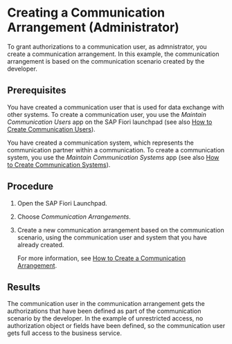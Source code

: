 <!-- loiof2ca6026e3ce4a4799a9264f3ab9ffb4 -->

# Creating a Communication Arrangement \(Administrator\)

To grant authorizations to a communication user, as admnistrator, you create a communication arrangement. In this example, the communication arrangement is based on the communication scenario created by the developer.



<a name="loiof2ca6026e3ce4a4799a9264f3ab9ffb4__prereq_pdy_cq4_lpb"/>

## Prerequisites

You have created a communication user that is used for data exchange with other systems. To create a communication user, you use the *Maintain Communication Users* app on the SAP Fiori launchpad \(see also [How to Create Communication Users](https://help.sap.com/viewer/65de2977205c403bbc107264b8eccf4b/Cloud/en-US/0377adea0401467f939827242c1f4014.html)\).

You have created a communication system, which represents the communication partner within a communication. To create a communication system, you use the *Maintain Communication Systems* app \(see also [How to Create Communication Systems](https://help.sap.com/viewer/65de2977205c403bbc107264b8eccf4b/Cloud/en-US/c2234acd55774ebcbedb66744199273e.html)\).



<a name="loiof2ca6026e3ce4a4799a9264f3ab9ffb4__steps_rgk_kt4_lpb"/>

## Procedure

1.  Open the SAP Fiori Launchpad.

2.  Choose *Communication Arrangements*.

3.  Create a new communication arrangement based on the communication scenario, using the communication user and system that you have already created.

    For more information, see [How to Create a Communication Arrangement](https://help.sap.com/viewer/65de2977205c403bbc107264b8eccf4b/Cloud/en-US/a0771f6765f54e1c8193ad8582a32edb.html).




<a name="loiof2ca6026e3ce4a4799a9264f3ab9ffb4__result_mwt_zs4_lpb"/>

## Results

The communication user in the communication arrangement gets the authorizations that have been defined as part of the communication scenario by the developer. In the example of unrestricted access, no authorization object or fields have been defined, so the communication user gets full access to the business service.

